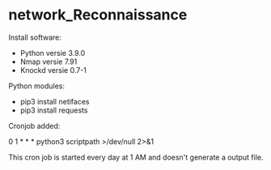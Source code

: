 # network_Reconnaissance


Install software:
- Python versie 3.9.0
- Nmap versie 7.91
- Knockd versie 0.7-1

Python modules:
- pip3 install netifaces
- pip3 install requests


Cronjob added:

0 1 * * * python3 scriptpath >/dev/null 2>&1

This cron job is started every day at 1 AM and doesn't generate a output file.

